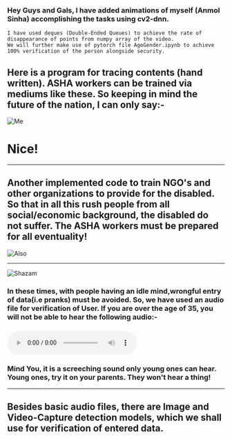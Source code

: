 ### Hey Guys and Gals, I have added animations of myself (Anmol Sinha) accomplishing the tasks using cv2-dnn.
    I have used deques (Double-Ended Queues) to achieve the rate of disappearance of points from numpy array of the video.
    We will further make use of pytorch file AgeGender.ipynb to achieve 100% verification of the person alongside security.
    
## Here is a program for tracing contents (hand written). ASHA workers can be trained via mediums like these. So keeping in mind the future of the nation, I can only say:-
![Me](https://github.com/anmol-sinha-coder/Deep-Learning_AI-Algorithms/blob/master/nice.gif) 
# Nice!
_____________________________________________________________________________________________________________________
## Another implemented code to train NGO's and other organizations to provide for the disabled. So that in all this rush people from all social/economic background, the disabled do not suffer. The ASHA workers must be prepared for all eventuality!
![Also](https://github.com/anmol-sinha-coder/Deep-Learning_AI-Algorithms/blob/master/teaching.gif)
_____________________________________________________________________________________________________________________
![Shazam](https://hackernoon.com/hn-images/1*xbiQh8B_KJaMFU193I9mwA.gif)
### In these times, with people having an idle mind,wrongful entry of data(i.e pranks) must be avoided. So, we have used an audio file for verification of User. If you are over the age of 35, you will not be able to hear the following audio:-
### ![Click here to play!](https://raw.githubusercontent.com/anmol-sinha-coder/CoViD-PDS/master/Code/ML_Applications/Deep_Learning/AUD-20200426-WA0010.mp3?token=ANDRJRYUWRAR6RE6ZJM3NZ26YTXIM)
### Mind You, it is a screeching sound only young ones can hear. Young ones, try it on your parents. They won't hear a thing!
_______________________________________________________________________________________________________________________
## Besides basic audio files, there are Image and Video-Capture detection models, which we shall use for verification of entered data.
